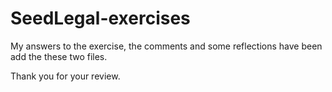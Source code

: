 # SeedLegal-exercises

My answers to the exercise, the comments and some reflections have been add the these two files.

Thank you for your review.
